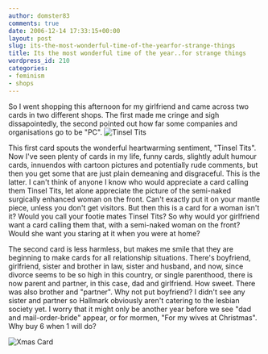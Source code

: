 ```yaml
---
author: domster83
comments: true
date: 2006-12-14 17:33:15+00:00
layout: post
slug: its-the-most-wonderful-time-of-the-yearfor-strange-things
title: Its the most wonderful time of the year..for strange things
wordpress_id: 210
categories:
- feminism
- shops
---
```


So I went shopping this afternoon for my girlfriend and came across two cards in two different shops. The first made me cringe and sigh dissapointedly, the second pointed out how far some companies and organisations go to be "PC".
![Tinsel Tits](http://static.flickr.com/129/322325436_67278def74.jpg?v=1166117120)




This first card spouts the wonderful heartwarming sentiment, "Tinsel Tits". Now I've seen plenty of cards in my life, funny cards, slightly adult humour cards, innuendos with cartoon pictures and potentially rude comments, but then you get some that are just plain demeaning and disgraceful. This is the latter. I can't think of anyone I know who would appreciate a card calling them Tinsel Tits, let alone appreciate the picture of the semi-naked surgically enhanced woman on the front. Can't exactly put it on your mantle piece, unless you don't get visitors. But then this is a card for a woman isn't it?  Would you call your footie mates Tinsel Tits? So why would yor girlfriend want a card calling them that, with a semi-naked woman on the front? Would she want you staring at it when you were at home?




The second card is less harmless, but makes me smile that they are beginning to make cards for all relationship situations. There's boyfriend, girlfriend, sister and brother in law, sister and husband, and now, since divorce seems to be so high in this country, or single parenthood, there is now parent and partner, in this case, dad and girlfriend. How sweet. There was also brother and "partner". Why not put boyfriend? I didn't see any sister and partner so Hallmark obviously aren't catering to the lesbian society yet. I worry that it might only be another year before we see "dad and mail-order-bride" appear, or for mormen, "For my wives at Christmas". Why buy 6 when 1 will do?




![Xmas Card](http://static.flickr.com/130/322325443_10f964f8c6.jpg?v=1166117128)

